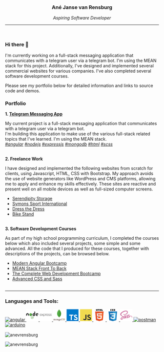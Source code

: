 <h3 align="center">Ané Janse van Rensburg</h3>
<p align="center"><em >Aspiring Software Developer</em></p>

<hr>
<br>

### Hi there 👋

I'm currently working on a full-stack messaging application that communicates with a telegram user via a telegram bot. I'm using the MEAN stack for this project. Additionally, I've  designed and implemented several commercial websites for various companies. I've also completed several software development courses.

Please see my portfolio below for detailed information and links to source code and demos.

### Portfolio

**1. [Telegram Messaging App](https://github.com/AnevRensburg/telegram-app)**<br>

My current project is a full-stack messaging application that communicates with a telegram user via a telegram bot.<br>
I'm building this application to make use of the various full-stack related topics that I've learned. I'm using the MEAN stack.<br>
*[#angular](https://angular.io) [#nodejs](https://nodejs.org) [#expressjs](https://expressjs.com) [#mongodb](https://www.mongodb.com/) [#html](https://www.w3.org/html/) [#scss](https://sass-lang.com)*
<br><br>

**2. Freelance Work**<br>

I have designed and implemented the following websites from scratch for clients, using Javascript, HTML, CSS with Bootstrap. My approach avoids the use of website generators like WordPress and CMS platforms, allowing me to apply and enhance my skills effectively. These sites are reactive and present well on all mobile devices as well as full-sized computer screens.

- [Serendipity Storage](https://github.com/AnevRensburg/serendipity-storage)
- [Symons Sport International](https://github.com/AnevRensburg/symons-sport)
- [Dress the Dress](https://github.com/AnevRensburg/dress-the-dress)
- [Bike Stand](https://github.com/AnevRensburg/bike-stand)
<br><br>

**3. Software Development Courses**<br>

As part of my high school programming curriculum, I completed the courses below which also included several projects, some simple and some advanced.  All the code that I produced for these courses, together with descriptions of the projects, can be browsed below.

- [Modern Angular Bootcamp](https://github.com/AnevRensburg/the-modern-angular-bootcamp)
- [MEAN Stack Front To Back](https://github.com/AnevRensburg/mean-stack-front-to-back)
- [The Complete Web Development Bootcamp](https://github.com/AnevRensburg/the-complete-web-development-bootcamp)
- [Advanced CSS and Sass](https://github.com/AnevRensburg/natours)
<br><br>
<hr>

### Languages and Tools:
<a href="https://angular.io" target="_blank" rel="noreferrer"> <img src="https://angular.io/assets/images/logos/angular/angular.svg" alt="angular" width="40" height="40"/> </a> <a href="https://nodejs.org" target="_blank" rel="noreferrer"> <img src="https://raw.githubusercontent.com/devicons/devicon/master/icons/nodejs/nodejs-original-wordmark.svg" alt="nodejs" width="40" height="40"/> </a> <a href="https://expressjs.com" target="_blank" rel="noreferrer"> <img src="https://raw.githubusercontent.com/devicons/devicon/master/icons/express/express-original-wordmark.svg" alt="express" width="40" height="40"/> </a> <a href="https://www.mongodb.com/" target="_blank" rel="noreferrer"> <img src="https://raw.githubusercontent.com/devicons/devicon/master/icons/mongodb/mongodb-original-wordmark.svg" alt="mongodb" width="40" height="40"/> </a><a href="https://www.typescriptlang.org/" target="_blank" rel="noreferrer"> <img src="https://raw.githubusercontent.com/devicons/devicon/master/icons/typescript/typescript-original.svg" alt="typescript" width="40" height="40"/> </a> <a href="https://developer.mozilla.org/en-US/docs/Web/JavaScript" target="_blank" rel="noreferrer"> <img src="https://raw.githubusercontent.com/devicons/devicon/master/icons/javascript/javascript-original.svg" alt="javascript" width="40" height="40"/> </a><a href="https://www.w3.org/html/" target="_blank" rel="noreferrer"> <img src="https://raw.githubusercontent.com/devicons/devicon/master/icons/html5/html5-original-wordmark.svg" alt="html5" width="40" height="40"/> </a> <a href="https://www.w3schools.com/css/" target="_blank" rel="noreferrer"> <img src="https://raw.githubusercontent.com/devicons/devicon/master/icons/css3/css3-original-wordmark.svg" alt="css3" width="40" height="40"/> </a> <a href="https://sass-lang.com" target="_blank" rel="noreferrer"> <img src="https://raw.githubusercontent.com/devicons/devicon/master/icons/sass/sass-original.svg" alt="sass" width="40" height="40"/> </a> <a href="https://postman.com" target="_blank" rel="noreferrer"> <img src="https://www.vectorlogo.zone/logos/getpostman/getpostman-icon.svg" alt="postman" width="40" height="40"/> </a> <a href="https://www.arduino.cc/" target="_blank" rel="noreferrer"> <img src="https://cdn.worldvectorlogo.com/logos/arduino-1.svg" alt="arduino" width="40" height="40"/> </a> 

<p><img align="center" src="https://github-readme-streak-stats.herokuapp.com/?user=anevrensburg&" alt="anevrensburg" /></p>

<p><img src="https://komarev.com/ghpvc/?username=anevrensburg&label=Profile%20views&color=0e75b6&style=flat" alt="anevrensburg"/></p>
